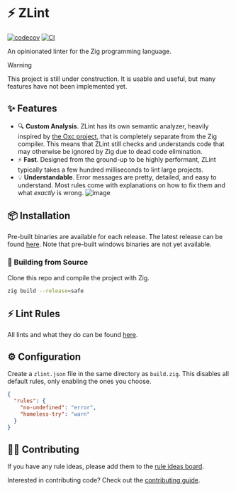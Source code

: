 # ⚡️ ZLint

[![codecov](https://codecov.io/gh/DonIsaac/zlint/graph/badge.svg?token=5bDT3yGZt8)](https://codecov.io/gh/DonIsaac/zlint)
[![CI](https://github.com/DonIsaac/zlint/actions/workflows/ci.yaml/badge.svg)](https://github.com/DonIsaac/zlint/actions/workflows/ci.yaml)

An opinionated linter for the Zig programming language.

> [!WARNING]
> This project is still under construction. It is usable and useful,
> but many features have not been implemented yet.

## ✨ Features

- 🔍 **Custom Analysis**. ZLint has its own semantic analyzer, heavily inspired
  by [the Oxc project](https://github.com/oxc-project/oxc), that is completely
  separate from the Zig compiler. This means that ZLint still checks and
  understands code that may otherwise be ignored by Zig due to dead code
  elimination.
- ⚡️ **Fast**. Designed from the ground-up to be highly performant, ZLint
  typically takes a few hundred milliseconds to lint large projects.
- 💡 **Understandable**. Error messages are pretty, detailed, and easy to understand. 
  Most rules come with explanations on how to fix them and what _exactly_ is wrong.
  ![image](https://github.com/user-attachments/assets/dbe0a38a-4906-42fe-a07e-9f7676e3973b)

## 📦 Installation

Pre-built binaries are available for each release. The latest release can be
found [here](https://github.com/DonIsaac/zlint/releases/latest). Note that
pre-built windows binaries are not yet available.

### 🔨 Building from Source

Clone this repo and compile the project with Zig.

```sh
zig build --release=safe
```

## ⚡️ Lint Rules

All lints and what they do can be found [here](docs/rules/).

## ⚙️ Configuration

Create a `zlint.json` file in the same directory as `build.zig`. This disables
all default rules, only enabling the ones you choose.

```json
{
  "rules": {
    "no-undefined": "error",
    "homeless-try": "warn"
  }
}
```

## 🙋‍♂️ Contributing

If you have any rule ideas, please add them to the [rule ideas
board](https://github.com/DonIsaac/zlint/issues/3).

Interested in contributing code? Check out the [contributing
guide](CONTRIBUTING.md).
